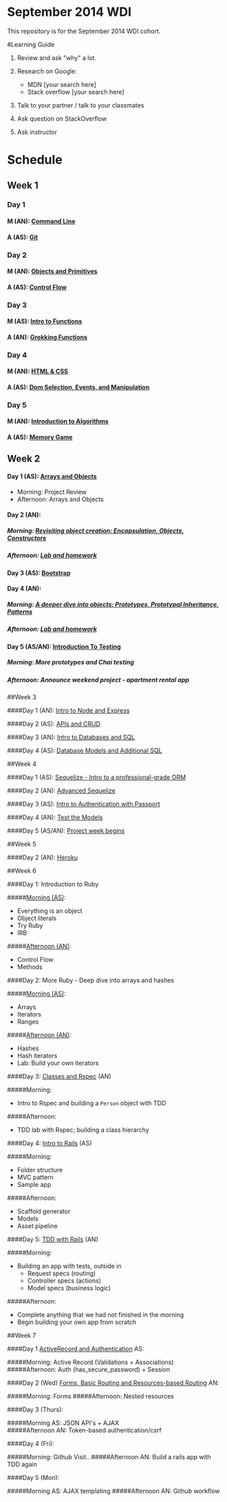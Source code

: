 September 2014 WDI
==================

This repository is for the September 2014 WDI cohort.

#Learning Guide

1. Review and ask "why" a lot.

2. Research on Google:
	- MDN [your search here]
	- Stack overflow [your search here]

3. Talk to your partner / talk to your classmates

4. Ask question on StackOverflow

5. Ask instructor

# Schedule

## Week 1
### Day 1
#### M (AN): [Command Line](command_line/)
#### A (AS): [Git](git_intro/) 

### Day 2
#### M (AN): [Objects and Primitives](objects_and_primitives/)
#### A (AS): [Control Flow](js_control_flow/)

### Day 3
#### M (AS): [Intro to Functions](js_intro_functions/)
#### A (AN): [Grokking Functions](grokking_functions/)

### Day 4
#### M (AN): [HTML & CSS](https://github.com/wdi-sf-fall/notes/tree/master/week_01_fundamentals/day_2_productivity_htmlcssbootstrap/dusk_html_css%20and%20bootstrap)
#### A (AS): [Dom Selection, Events, and Manipulation](dom_selection_events_manipulation/)

### Day 5
#### M (AN): [Introduction to Algorithms](/intro_to_algorithms)
#### A (AS): [Memory Game](https://github.com/wdi-sf-september-2014-hw/memory_game)

## Week 2
#### Day 1 (AS): [Arrays and Objects](arrays_and_objects/) 
- Morning: Project Review
- Afternoon: Arrays and Objects

#### Day 2 (AN): 
##### Morning: [Revisiting object creation: Encapsulation, Objects, Constructors](objects_and_prototypal_inheritance/#day-1-tuesday)
##### Afternoon: [Lab and homework](https://github.com/wdi-sf-september-2014-hw/drag_race#day-1)

#### Day 3 (AS): [Bootstrap](bootstrap_intro/)

#### Day 4 (AN): 
##### Morning: [A deeper dive into objects: Prototypes, Prototypal Inheritance, Patterns](objects_and_prototypal_inheritance/#day-2-thursday)
##### Afternoon: [Lab and homework](https://github.com/wdi-sf-september-2014-hw/drag_race#day-2-in-addition)

#### Day 5 (AS/AN): [Introduction To Testing](more_prototypes_and_chai/)
##### Morning: More prototypes and Chai testing
##### Afternoon: Announce weekend project - apartment rental app

##Week 3

####Day 1 (AN): [Intro to Node and Express](./intro_to_node_and_express)

####Day 2 (AS): [APIs and CRUD](apis_and_crud/)

####Day 3 (AN): [Intro to Databases and SQL](intro_to_sql/)

####Day 4 (AS): [Database Models and Additional SQL](more_sql_and_db_modeling/)

##Week 4

####Day 1 (AS): [Sequelize - Intro to a professional-grade ORM](https://github.com/wdi-sf-fall/notes/tree/master/week_04_production_ready_applications/day_01_sequelize) 

####Day 2 (AN): [Advanced Sequelize](advanced_sequelize/)

####Day 3 (AS): [Intro to Authentication with Passport](intro_to_passport/)

####Day 4 (AN): [Test the Models](tdd/)

####Day 5 (AS/AN): [Project week begins](project_1.md)

##Week 5

####Day 2 (AN): [Heroku](heroku/)

##Week 6

####Day 1: Introduction to Ruby

#####[Morning (AS)](ruby/intro_to_ruby/):
- Everything is an object
- Object literals
- Try Ruby
- IRB

#####[Afternoon (AN)](ruby/control_flow_and_methods.md):
- Control Flow
- Methods

####Day 2: More Ruby - Deep dive into arrays and hashes

#####[Morning (AS)](ruby/arrays_iterators_ranges/):
- Arrays
- Iterators
- Ranges

#####[Afternoon (AN)](ruby/hashes_and_iterators.md):
- Hashes
- Hash iterators
- Lab: Build your own iterators

####Day 3: [Classes and Rspec](ruby/class_hierarchy_with_rspec.md) (AN)

#####Morning:
- Intro to Rspec and building a `Person` object with TDD

#####Afternoon:
- TDD lab with Rspec; building a class hierarchy

####Day 4: [Intro to Rails](ruby/intro_to_rails/) (AS)

#####Morning:
- Folder structure
- MVC pattern
- Sample app

#####Afternoon:
- Scaffold generator
- Models
- Asset pipeline

####Day 5: [TDD with Rails](ruby/test_driven_rails/) (AN)

#####Morning:
- Building an app with tests, outside in
	- Request specs (routing)
	- Controller specs (actions)
	- Model specs (business logic)

#####Afternoon:
- Complete anything that we had not finished in the morning
- Begin building your own app from scratch

##Week 7

####Day 1 [ActiveRecord and Authentication](ruby/more_activerecord_and_authentication/) AS: 

#####Morning: Active Record (Validations + Associations)
#####Afternoon: Auth (has_secure_password) + Session

####Day 2 (Wed) [Forms, Basic Routing and Resources-based Routing](ruby/forms_and_routing/) AN:

#####Morning: Forms
#####Afternoon: Nested resources 

####Day 3 (Thurs):

#####Morning AS: JSON API's + AJAX			
#####Afternoon AN: Token-based authentication/csrf

####Day 4 (Fri):

#####Morning: Github Visit..
#####Afternoon AN: Build a rails app with TDD again

####Day 5 (Mon):

#####Morning AS: AJAX templating
#####Afternoon AN: Github workflow